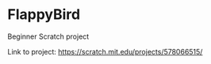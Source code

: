 # FlappyBird
Beginner Scratch project

Link to project: https://scratch.mit.edu/projects/578066515/
